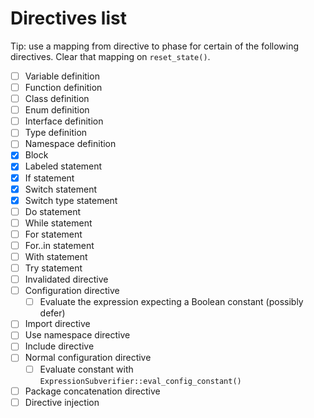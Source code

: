 # Directives list

Tip: use a mapping from directive to phase for certain of the following directives. Clear that mapping on `reset_state()`.

* [ ] Variable definition
* [ ] Function definition
* [ ] Class definition
* [ ] Enum definition
* [ ] Interface definition
* [ ] Type definition
* [ ] Namespace definition
* [x] Block
* [x] Labeled statement
* [x] If statement
* [x] Switch statement
* [x] Switch type statement
* [ ] Do statement
* [ ] While statement
* [ ] For statement
* [ ] For..in statement
* [ ] With statement
* [ ] Try statement
* [ ] Invalidated directive
* [ ] Configuration directive
  * [ ] Evaluate the expression expecting a Boolean constant (possibly defer)
* [ ] Import directive
* [ ] Use namespace directive
* [ ] Include directive
* [ ] Normal configuration directive
  * [ ] Evaluate constant with `ExpressionSubverifier::eval_config_constant()`
* [ ] Package concatenation directive
* [ ] Directive injection